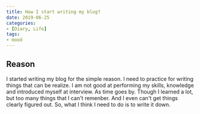 ```yaml
---
title: How I start writing my blog?
date: 2019-06-25
categories:
- [Diary, Life]
tags:
- mood
---
```


## Reason
I started writing my blog for the simple reason. I need to practice for writing things that can be realize.
I am not good at performing my skills, knowledge and introduced myself at interview.
As time goes by. Though I learned a lot, but too many things that I can't remenber. And I even can't get things clearly figured out.
So, what I think I need to do is to write it down.
